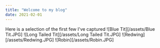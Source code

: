 ```yaml
---
title: "Welcome to my blog"
date: 2021-02-01
---
```


Here is a selection of the first few I've captured
![Blue Tit][/assets/Blue Tit.JPG]
![Long Tailed Tit][/assets/Long Tailed Tit.JPG]
![Redwing][/assets/Redwing.JPG]
![Robin][/assets/Robin.JPG]
